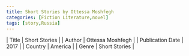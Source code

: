 ```yaml
---
title: Short Stories by Ottessa Moshfegh
categories: [Fiction Literature,novel]
tags: [story,Russia]
---
```

        
| Title | Short Stories  |
| Author |  Ottessa Moshfegh  |
| Publication Date | 2017   |
| Country | America |
| Genre | Short Stories  |
        